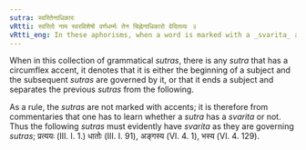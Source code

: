```yaml
---
sutra: स्वरितेनाधिकारः
vRtti: स्वरितो नाम स्वरविशेषो वर्णधर्म्मः तेन चिह्नेनाधिकारो वेदितव्यः ॥
vRtti_eng: In these aphorisms, when a word is marked with a _svarita_ accent, by that an _adhikara_ or a governing rule is to be understood.
---
```

When in this collection of grammatical _sutras_, there is any _sutra_ that has a circumflex accent, it denotes that it is either the beginning of a subject and the subsequent _sutras_ are governed by it, or that it ends a subject and separates the previous _sutras_ from the following.

As a rule, the _sutras_ are not marked with accents; it is therefore from commentaries that one has to learn whether a _sutra_ has a _svarita_ or not. Thus the following _sutras_ must evidently have _svarita_ as they are governing _sutras_; प्रत्ययः (III. I. 1.) धातोः (III. I. 91), अङ्गस्य (VI. 4. 1), भस्य (VI. 4. 129).

